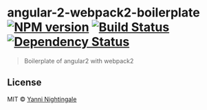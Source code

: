 # angular-2-webpack2-boilerplate [![NPM version][npm-image]][npm-url] [![Build Status][travis-image]][travis-url] [![Dependency Status][daviddm-image]][daviddm-url]

> Boilerplate of angular2 with webpack2

## License

MIT © [Yanni Nightingale](http://yanni4night.com)


[npm-image]: https://badge.fury.io/js/angular2-webpack2-boilerplate.svg
[npm-url]: https://npmjs.org/package/angular2-webpack2-boilerplate
[travis-image]: https://travis-ci.org/yanni4night/angular2-webpack2-boilerplate.svg?branch=master
[travis-url]: https://travis-ci.org/yanni4night/angular2-webpack2-boilerplate
[daviddm-image]: https://david-dm.org/yanni4night/angular-2-webpack2-boilerplate.svg?theme=shields.io
[daviddm-url]: https://david-dm.org/yanni4night/angular2-webpack2-boilerplate

